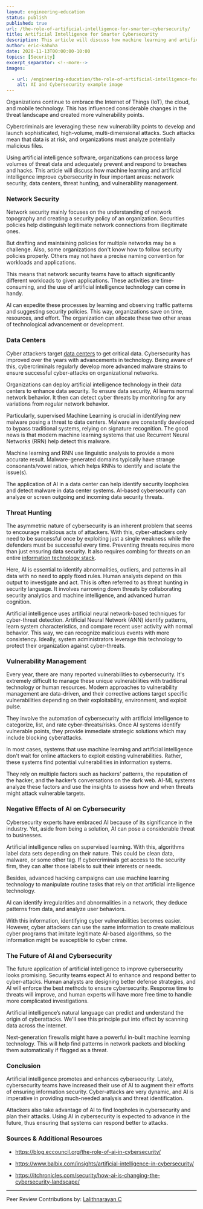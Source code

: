 ```yaml
---
layout: engineering-education
status: publish
published: true
url: /the-role-of-artificial-intelligence-for-smarter-cybersecurity/
title: Artificial Intelligence for Smarter Cybersecurity
description: This article will discuss how machine learning and artificial intelligence improve cybersecurity in four important areas-network security, data centers, threat hunting, and vulnerability management.
author: eric-kahuha
date: 2020-11-13T00:00:00-10:00
topics: [Security]
excerpt_separator: <!--more-->
images:

  - url: /engineering-education/the-role-of-artificial-intelligence-for-smarter-cybersecurity/hero.jpg
    alt: AI and Cybersecurity example image
---
```

Organizations continue to embrace the Internet of Things (IoT), the cloud, and mobile technology. This has influenced considerable changes in the threat landscape and created more vulnerability points.
<!--more-->
Cybercriminals are leveraging these new vulnerability points to develop and launch sophisticated, high-volume, multi-dimensional attacks. Such attacks mean that data is at risk, and organizations must analyze potentially malicious files.

Using artificial intelligence software, organizations can process large volumes of threat data and adequately prevent and respond to breaches and hacks. This article will discuss how machine learning and artificial intelligence improve cybersecurity in four important areas: network security, data centers, threat hunting, and vulnerability management.

### Network Security
Network security mainly focuses on the understanding of network topography and creating a security policy of an organization. Securities policies help distinguish legitimate network connections from illegitimate ones.

But drafting and maintaining policies for multiple networks may be a challenge. Also, some organizations don't know how to follow security policies properly. Others may not have a precise naming convention for workloads and applications.

This means that network security teams have to attach significantly different workloads to given applications. These activities are time-consuming, and the use of artificial intelligence technology can come in handy.

AI can expedite these processes by learning and observing traffic patterns and suggesting security policies. This way, organizations save on time, resources, and effort. The organization can allocate these two other areas of technological advancement or development.

### Data Centers
Cyber attackers target [data centers](https://www.cisco.com/c/en/us/solutions/data-center-virtualization/what-is-a-data-center.html) to get critical data. Cybersecurity has improved over the years with advancements in technology. Being aware of this, cybercriminals regularly develop more advanced malware strains to ensure successful cyber-attacks on organizational networks.

Organizations can deploy artificial intelligence technology in their data centers to enhance data security. To ensure data security, AI learns normal network behavior. It then can detect cyber threats by monitoring for any variations from regular network behavior.

Particularly, supervised Machine Learning is crucial in identifying new malware posing a threat to data centers. Malware are constantly developed to bypass traditional systems, relying on signature recognition. The good news is that modern machine learning systems that use Recurrent Neural Networks (RRN) help detect this malware.

Machine learning and RNN use linguistic analysis to provide a more accurate result. Malware-generated domains typically have strange consonants/vowel ratios, which helps RNNs to identify and isolate the issue(s).

The application of AI in a data center can help identify security loopholes and detect malware in data center systems. AI-based cybersecurity can analyze or screen outgoing and incoming data security threats.

### Threat Hunting
The asymmetric nature of cybersecurity is an inherent problem that seems to encourage malicious acts of attackers. With this, cyber-attackers only need to be successful once by exploiting just a single weakness while the defenders must be successful every time. Preventing threats requires more than just ensuring data security. It also requires combing for threats on an entire [information technology stack](https://www.pcmag.com/encyclopedia/term/technology-stack).

Here, AI is essential to identify abnormalities, outliers, and patterns in all data with no need to apply fixed rules. Human analysts depend on this output to investigate and act. This is often referred to as threat hunting in security language. It involves narrowing down threats by collaborating security analytics and machine intelligence, and advanced human cognition.

Artificial intelligence uses artificial neural network-based techniques for cyber-threat detection. Artificial Neural Network (ANN) identify patterns, learn system characteristics, and compare recent user activity with normal behavior. This way, we can recognize malicious events with more consistency. Ideally, system administrators leverage this technology to protect their organization against cyber-threats.

### Vulnerability Management
Every year, there are many reported vulnerabilities to cybersecurity. It's extremely difficult to manage these unique vulnerabilities with traditional technology or human resources. Modern approaches to vulnerability management are data-driven, and their corrective actions target specific vulnerabilities depending on their exploitability, environment, and exploit pulse.

They involve the automation of cybersecurity with artificial intelligence to categorize, list, and rate cyber-threats/risks. Once AI systems identify vulnerable points, they provide immediate strategic solutions which may include blocking cyberattacks.  

In most cases, systems that use machine learning and artificial intelligence don't wait for online attackers to exploit existing vulnerabilities. Rather, these systems find potential vulnerabilities in information systems.

They rely on multiple factors such as hackers’ patterns, the reputation of the hacker, and the hacker’s conversations on the dark web. AI-ML systems analyze these factors and use the insights to assess how and when threats might attack vulnerable targets.

### Negative Effects of AI on Cybersecurity
Cybersecurity experts have embraced AI because of its significance in the industry. Yet, aside from being a solution, AI can pose a considerable threat to businesses.

Artificial intelligence relies on supervised learning. With this, algorithms label data sets depending on their nature. This could be clean data, malware, or some other tag. If cybercriminals get access to the security firm, they can alter those labels to suit their interests or needs.

Besides, advanced hacking campaigns can use machine learning technology to manipulate routine tasks that rely on that artificial intelligence technology.

AI can identify irregularities and abnormalities in a network, they deduce patterns from data, and analyze user behaviors.

With this information, identifying cyber vulnerabilities becomes easier. However, cyber attackers can use the same information to create malicious cyber programs that imitate legitimate AI-based algorithms, so the information might be susceptible to cyber crime.

### The Future of AI and Cybersecurity
The future application of artificial intelligence to improve cybersecurity looks promising. Security teams expect AI to enhance and respond better to cyber-attacks. Human analysts are designing better defense strategies, and AI will enforce the best methods to ensure cybersecurity. Response time to threats will improve, and human experts will have more free time to handle more complicated investigations.

Artificial intelligence’s natural language can predict and understand the origin of cyberattacks. We'll see this principle put into effect by scanning data across the internet.

Next-generation firewalls might have a powerful in-built machine learning technology. This will help find patterns in network packets and blocking them automatically if flagged as a threat.

### Conclusion
Artificial intelligence promotes and enhances cybersecurity. Lately, cybersecurity teams have increased their use of AI to augment their efforts of ensuring information security. Cyber-attacks are very dynamic, and AI is imperative in providing much-needed analysis and threat identification.

Attackers also take advantage of AI to find loopholes in cybersecurity and plan their attacks. Using AI in cybersecurity is expected to advance in the future, thus ensuring that systems can respond better to attacks.

### Sources & Additional Resources
- https://blog.eccouncil.org/the-role-of-ai-in-cybersecurity/

- https://www.balbix.com/insights/artificial-intelligence-in-cybersecurity/

- https://itchronicles.com/security/how-ai-is-changing-the-cybersecurity-landscape/

---
Peer Review Contributions by: [Lalithnarayan C](/engineering-education/authors/lalithnarayan-c/)

